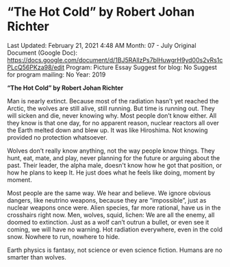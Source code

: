 # “The Hot Cold” by Robert Johan Richter

Last Updated: February 21, 2021 4:48 AM
Month: 07 - July
Original Document (Google Doc): https://docs.google.com/document/d/1BJ5RAllzPs7blHuwgrH9yd00s2vRs1cPLcQ56PKza98/edit
Program: Picture Essay
Suggest for blog: No
Suggest for program mailing: No
Year: 2019

**“The Hot Cold” by Robert Johan Richter**

Man is nearly extinct. Because most of the radiation hasn’t yet reached the Arctic, the wolves are still alive, still running. But time is running out. They will sicken and die, never knowing why. Most people don’t know either. All they know is that one day, for no apparent reason, nuclear reactors all over the Earth melted down and blew up. It was like Hiroshima. Not knowing provided no protection whatsoever.

Wolves don’t really know anything, not the way people know things. They hunt, eat, mate, and play, never planning for the future or arguing about the past. Their leader, the alpha male, doesn't know how he got that position, or how he plans to keep It. He just does what he feels like doing, moment by moment.

Most people are the same way. We hear and believe. We ignore obvious dangers, like neutrino weapons, because they are “impossible”, just as nuclear weapons once were. Alien species, far more rational, have us in the crosshairs right now. Men, wolves, squid, lichen: We are all the enemy, all doomed to extinction. Just as a wolf can’t outrun a bullet, or even see it coming, we will have no warning. Hot radiation everywhere, even in the cold snow. Nowhere to run, nowhere to hide.

Earth physics is fantasy, not science or even science fiction. Humans are no smarter than wolves.